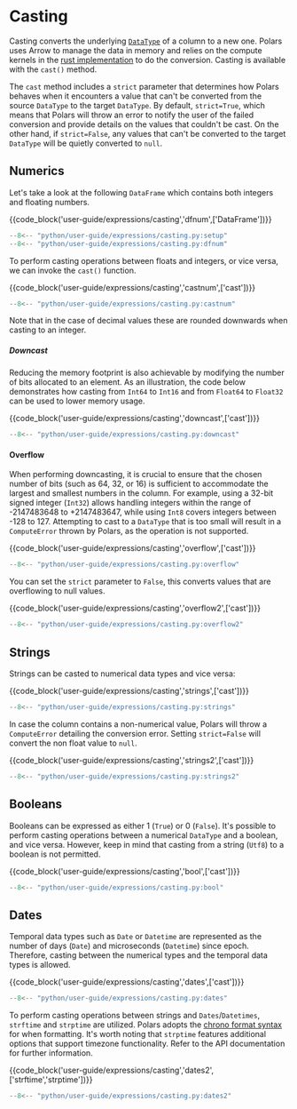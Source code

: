 # Casting

Casting converts the underlying [`DataType`](../concepts/data-types.md) of a column to a new one. Polars uses Arrow to manage the data in memory and relies on the compute kernels in the [rust implementation](https://github.com/jorgecarleitao/arrow2) to do the conversion. Casting is available with the `cast()` method. 


The `cast` method includes a `strict` parameter that determines how Polars behaves when it encounters a value that can't be converted from the source `DataType` to the target `DataType`. By default, `strict=True`, which means that Polars will throw an error to notify the user of the failed conversion and provide details on the values that couldn't be cast. On the other hand, if `strict=False`, any values that can't be converted to the target `DataType` will be quietly converted to `null`.

## Numerics

Let's take a look at the following `DataFrame` which contains both integers and floating numbers.

{{code_block('user-guide/expressions/casting','dfnum',['DataFrame'])}}

```python exec="on" result="text" session="user-guide/cast"
--8<-- "python/user-guide/expressions/casting.py:setup"
--8<-- "python/user-guide/expressions/casting.py:dfnum"
```

To perform casting operations between floats and integers, or vice versa, we can invoke the `cast()` function.

{{code_block('user-guide/expressions/casting','castnum',['cast'])}}

```python exec="on" result="text" session="user-guide/cast"
--8<-- "python/user-guide/expressions/casting.py:castnum"
```

Note that in the case of decimal values these are rounded downwards when casting to an integer.


##### Downcast

Reducing the memory footprint is also achievable by modifying the number of bits allocated to an element. As an illustration, the code below demonstrates how casting from `Int64` to `Int16` and from `Float64` to `Float32` can be used to lower memory usage.

{{code_block('user-guide/expressions/casting','downcast',['cast'])}}

```python exec="on" result="text" session="user-guide/cast"
--8<-- "python/user-guide/expressions/casting.py:downcast"
```

#### Overflow

When performing downcasting, it is crucial to ensure that the chosen number of bits (such as 64, 32, or 16) is sufficient to accommodate the largest and smallest numbers in the column. For example, using a 32-bit signed integer (`Int32`) allows handling integers within the range of -2147483648 to +2147483647, while using `Int8` covers integers between -128 to 127. Attempting to cast to a `DataType` that is too small will result in a `ComputeError` thrown by Polars, as the operation is not supported.

{{code_block('user-guide/expressions/casting','overflow',['cast'])}}

```python exec="on" result="text" session="user-guide/cast"
--8<-- "python/user-guide/expressions/casting.py:overflow"
```

You can set the `strict` parameter to `False`, this converts values that are overflowing to null values.

{{code_block('user-guide/expressions/casting','overflow2',['cast'])}}

```python exec="on" result="text" session="user-guide/cast"
--8<-- "python/user-guide/expressions/casting.py:overflow2"
```

## Strings

Strings can be casted to numerical data types and vice versa:

{{code_block('user-guide/expressions/casting','strings',['cast'])}}

```python exec="on" result="text" session="user-guide/cast"
--8<-- "python/user-guide/expressions/casting.py:strings"
```

In case the column contains a non-numerical value, Polars will throw a `ComputeError` detailing the conversion error. Setting `strict=False` will convert the non float value to `null`.

{{code_block('user-guide/expressions/casting','strings2',['cast'])}}

```python exec="on" result="text" session="user-guide/cast"
--8<-- "python/user-guide/expressions/casting.py:strings2"
```

## Booleans

Booleans can be expressed as either 1 (`True`) or 0 (`False`). It's possible to perform casting operations between a numerical `DataType` and a boolean, and vice versa. However, keep in mind that casting from a string (`Utf8`) to a boolean is not permitted.

{{code_block('user-guide/expressions/casting','bool',['cast'])}}

```python exec="on" result="text" session="user-guide/cast"
--8<-- "python/user-guide/expressions/casting.py:bool"
```

## Dates

Temporal data types such as `Date` or `Datetime` are represented as the number of days (`Date`) and microseconds (`Datetime`) since epoch. Therefore, casting between the numerical types and the temporal data types is allowed.

{{code_block('user-guide/expressions/casting','dates',['cast'])}}

```python exec="on" result="text" session="user-guide/cast"
--8<-- "python/user-guide/expressions/casting.py:dates"
```

To perform casting operations between strings and `Dates`/`Datetimes`, `strftime` and `strptime` are utilized. Polars adopts the [chrono format syntax](https://docs.rs/chrono/latest/chrono/format/strftime/index.html) for when formatting. It's worth noting that `strptime` features additional options that support timezone functionality. Refer to the API documentation for further information.

{{code_block('user-guide/expressions/casting','dates2',['strftime','strptime'])}}

```python exec="on" result="text" session="user-guide/cast"
--8<-- "python/user-guide/expressions/casting.py:dates2"
```


